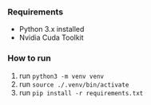 ### Requirements

- Python 3.x installed
- Nvidia Cuda Toolkit

### How to run

1. run `python3 -m venv venv`
2. run `source ./.venv/bin/activate`
3. run `pip install -r requirements.txt`
